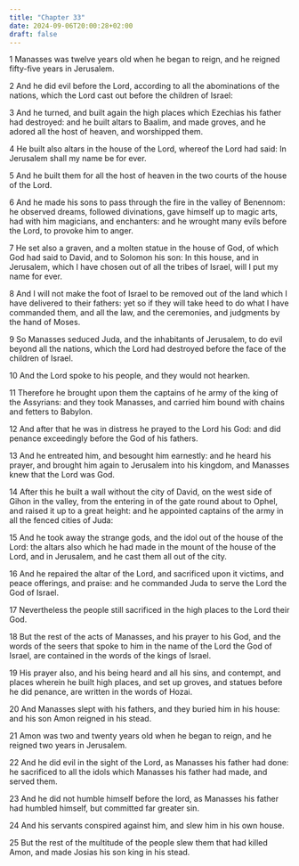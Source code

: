 ```yaml
---
title: "Chapter 33"
date: 2024-09-06T20:00:28+02:00
draft: false
---
```



1 Manasses was twelve years old when he began to reign, and he reigned fifty-five years in Jerusalem.

2 And he did evil before the Lord, according to all the abominations of the nations, which the Lord cast out before the children of Israel:

3 And he turned, and built again the high places which Ezechias his father had destroyed: and he built altars to Baalim, and made groves, and he adored all the host of heaven, and worshipped them.

4 He built also altars in the house of the Lord, whereof the Lord had said: In Jerusalem shall my name be for ever.

5 And he built them for all the host of heaven in the two courts of the house of the Lord.

6 And he made his sons to pass through the fire in the valley of Benennom: he observed dreams, followed divinations, gave himself up to magic arts, had with him magicians, and enchanters: and he wrought many evils before the Lord, to provoke him to anger.

7 He set also a graven, and a molten statue in the house of God, of which God had said to David, and to Solomon his son: In this house, and in Jerusalem, which I have chosen out of all the tribes of Israel, will I put my name for ever.

8 And I will not make the foot of Israel to be removed out of the land which I have delivered to their fathers: yet so if they will take heed to do what I have commanded them, and all the law, and the ceremonies, and judgments by the hand of Moses.

9 So Manasses seduced Juda, and the inhabitants of Jerusalem, to do evil beyond all the nations, which the Lord had destroyed before the face of the children of Israel.

10 And the Lord spoke to his people, and they would not hearken.

11 Therefore he brought upon them the captains of he army of the king of the Assyrians: and they took Manasses, and carried him bound with chains and fetters to Babylon.

12 And after that he was in distress he prayed to the Lord his God: and did penance exceedingly before the God of his fathers.

13 And he entreated him, and besought him earnestly: and he heard his prayer, and brought him again to Jerusalem into his kingdom, and Manasses knew that the Lord was God.

14 After this he built a wall without the city of David, on the west side of Gihon in the valley, from the entering in of the gate round about to Ophel, and raised it up to a great height: and he appointed captains of the army in all the fenced cities of Juda:

15 And he took away the strange gods, and the idol out of the house of the Lord: the altars also which he had made in the mount of the house of the Lord, and in Jerusalem, and he cast them all out of the city.

16 And he repaired the altar of the Lord, and sacrificed upon it victims, and peace offerings, and praise: and he commanded Juda to serve the Lord the God of Israel.

17 Nevertheless the people still sacrificed in the high places to the Lord their God.

18 But the rest of the acts of Manasses, and his prayer to his God, and the words of the seers that spoke to him in the name of the Lord the God of Israel, are contained in the words of the kings of Israel.

19 His prayer also, and his being heard and all his sins, and contempt, and places wherein he built high places, and set up groves, and statues before he did penance, are written in the words of Hozai.

20 And Manasses slept with his fathers, and they buried him in his house: and his son Amon reigned in his stead.

21 Amon was two and twenty years old when he began to reign, and he reigned two years in Jerusalem.

22 And he did evil in the sight of the Lord, as Manasses his father had done: he sacrificed to all the idols which Manasses his father had made, and served them.

23 And he did not humble himself before the lord, as Manasses his father had humbled himself, but committed far greater sin.

24 And his servants conspired against him, and slew him in his own house.

25 But the rest of the multitude of the people slew them that had killed Amon, and made Josias his son king in his stead.

